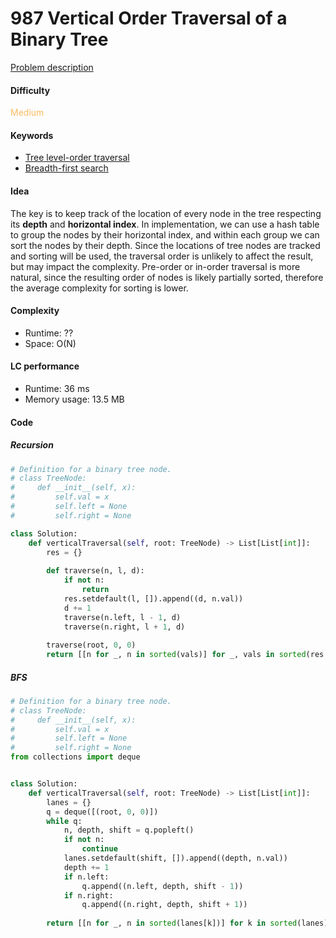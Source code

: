 987 Vertical Order Traversal of a Binary Tree    
=======================
[Problem description](https://leetcode.com/problems/product-of-array-except-self/)

#### Difficulty
<span style="color:#FABC60">Medium</span>

#### Keywords
- [Tree level-order traversal](../categories/tree_level_order.md)
- [Breadth-first search](../categories/bfs.md)
  
#### Idea
The key is to keep track of the location of every node in the tree respecting its **depth** and **horizontal index**. In implementation, we can use a hash table to group the nodes by their horizontal index, and within each group we can sort the nodes by their depth. Since the locations of tree nodes are tracked and sorting will be used, the traversal order is unlikely to affect the result, but may impact the complexity. Pre-order or in-order traversal is more natural, since the resulting order of nodes is likely partially sorted, therefore the average complexity for sorting is lower. 

#### Complexity
- Runtime: ??
- Space: O(N)
  
#### LC performance
- Runtime: 36 ms
- Memory usage: 13.5 MB

#### Code
##### Recursion
```python
# Definition for a binary tree node.
# class TreeNode:
#     def __init__(self, x):
#         self.val = x
#         self.left = None
#         self.right = None

class Solution:
    def verticalTraversal(self, root: TreeNode) -> List[List[int]]:
        res = {}
        
        def traverse(n, l, d):
            if not n:
                return
            res.setdefault(l, []).append((d, n.val))
            d += 1
            traverse(n.left, l - 1, d)
            traverse(n.right, l + 1, d)
            
        traverse(root, 0, 0)
        return [[n for _, n in sorted(vals)] for _, vals in sorted(res.items())]
```

##### BFS
```python
# Definition for a binary tree node.
# class TreeNode:
#     def __init__(self, x):
#         self.val = x
#         self.left = None
#         self.right = None
from collections import deque


class Solution:
    def verticalTraversal(self, root: TreeNode) -> List[List[int]]:
        lanes = {}
        q = deque([(root, 0, 0)])
        while q:
            n, depth, shift = q.popleft()
            if not n:
                continue
            lanes.setdefault(shift, []).append((depth, n.val))
            depth += 1
            if n.left:
                q.append((n.left, depth, shift - 1))
            if n.right:
                q.append((n.right, depth, shift + 1))
        
        return [[n for _, n in sorted(lanes[k])] for k in sorted(lanes)]
```